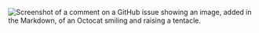 ![Screenshot of a comment on a GitHub issue showing an image, added in the Markdown, of an Octocat smiling and raising a tentacle.](https://pin.it/4qPYBGpSR)
